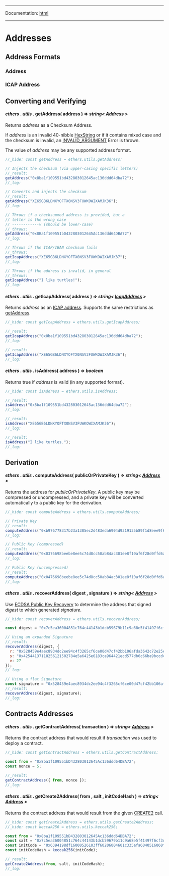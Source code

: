 -----

Documentation: [html](https://docs.ethers.io/)

-----

Addresses
=========

Address Formats
---------------

### Address

### ICAP Address

Converting and Verifying
------------------------

#### *ethers* . *utils* . **getAddress**( address ) => *string< [Address](/v5/api/utils/address/#address) >*

Returns *address* as a Checksum Address.

If *address* is an invalid 40-nibble [HexString](/v5/api/utils/bytes/#HexString) or if it contains mixed case and the checksum is invalid, an [INVALID_ARGUMENT](/v5/api/utils/logger/#errors--invalid-argument) Error is thrown.

The value of *address* may be any supported address format.


```javascript
//_hide: const getAddress = ethers.utils.getAddress;

// Injects the checksum (via upper-casing specific letters)
//_result:
getAddress("0x8ba1f109551bd432803012645ac136ddd64dba72");
//_log:

// Converts and injects the checksum
//_result:
getAddress("XE65GB6LDNXYOFTX0NSV3FUWKOWIXAMJK36");
//_log:

// Throws if a checksummed address is provided, but a
// letter is the wrong case
// ------------v (should be lower-case)
//_throws:
getAddress("0x8Ba1f109551bD432803012645Ac136ddd64DBA72")
//_log:

// Throws if the ICAP/IBAN checksum fails
//_throws:
getIcapAddress("XE65GB6LDNXYOFTX0NSV3FUWKOWIXAMJK37");
//_log:

// Throws if the address is invalid, in general
//_throws:
getIcapAddress("I like turtles!");
//_log:
```

#### *ethers* . *utils* . **getIcapAddress**( address ) => *string< [IcapAddress](/v5/api/utils/address/#address-icap) >*

Returns *address* as an [ICAP address](https://github.com/ethereum/wiki/wiki/Inter-exchange-Client-Address-Protocol-%28ICAP%29). Supports the same restrictions as [getAddress](/v5/api/utils/address/#utils-getAddress).


```javascript
//_hide: const getIcapAddress = ethers.utils.getIcapAddress;

//_result:
getIcapAddress("0x8ba1f109551bd432803012645ac136ddd64dba72");
//_log:

//_result:
getIcapAddress("XE65GB6LDNXYOFTX0NSV3FUWKOWIXAMJK36");
//_log:
```

#### *ethers* . *utils* . **isAddress**( address ) => *boolean*

Returns true if *address* is valid (in any supported format).


```javascript
//_hide: const isAddress = ethers.utils.isAddress;

//_result:
isAddress("0x8ba1f109551bd432803012645ac136ddd64dba72");
//_log:

//_result:
isAddress("XE65GB6LDNXYOFTX0NSV3FUWKOWIXAMJK36");
//_log:

//_result:
isAddress("I like turtles.");
//_log:
```

Derivation
----------

#### *ethers* . *utils* . **computeAddress**( publicOrPrivateKey ) => *string< [Address](/v5/api/utils/address/#address) >*

Returns the address for *publicOrPrivateKey*. A public key may be compressed or uncompressed, and a private key will be converted automatically to a public key for the derivation.


```javascript
//_hide: const computeAddress = ethers.utils.computeAddress;

// Private Key
//_result:
computeAddress("0xb976778317b23a1385ec2d483eda6904d9319135b89f1d8eee9f6d2593e2665d");
//_log:

// Public Key (compressed)
//_result:
computeAddress("0x0376698beebe8ee5c74d8cc50ab84ac301ee8f10af6f28d0ffd6adf4d6d3b9b762");
//_log:

// Public Key (uncompressed)
//_result:
computeAddress("0x0476698beebe8ee5c74d8cc50ab84ac301ee8f10af6f28d0ffd6adf4d6d3b9b762d46ca56d3dad2ce13213a6f42278dabbb53259f2d92681ea6a0b98197a719be3");
//_log:
```

#### *ethers* . *utils* . **recoverAddress**( digest , signature ) => *string< [Address](/v5/api/utils/address/#address) >*

Use [ECDSA Public Key Recovery](https://en.wikipedia.org/wiki/Elliptic_Curve_Digital_Signature_Algorithm#Public_key_recovery) to determine the address that signed *digest* to which generated *signature*.


```javascript
//_hide: const recoverAddress = ethers.utils.recoverAddress;

const digest = "0x7c5ea36004851c764c44143b1dcb59679b11c9a68e5f41497f6cf3d480715331";

// Using an expanded Signature
//_result:
recoverAddress(digest, {
  r: "0x528459e4aec8934dc2ee94c4f3265cf6ce00d47cf42bb106afda3642c72e25eb",
  s: "0x42544137118256121502784e5a6425e6183ca964421ecd577db6c66ba9bccdcf",
  v: 27
});
//_log:

// Using a flat Signature
const signature = "0x528459e4aec8934dc2ee94c4f3265cf6ce00d47cf42bb106afda3642c72e25eb42544137118256121502784e5a6425e6183ca964421ecd577db6c66ba9bccdcf1b";
//_result:
recoverAddress(digest, signature);
//_log:
```

Contracts Addresses
-------------------

#### *ethers* . *utils* . **getContractAddress**( transaction ) => *string< [Address](/v5/api/utils/address/#address) >*

Returns the contract address that would result if *transaction* was used to deploy a contract.


```javascript
//_hide: const getContractAddress = ethers.utils.getContractAddress;

const from = "0x8ba1f109551bD432803012645Ac136ddd64DBA72";
const nonce = 5;

//_result:
getContractAddress({ from, nonce });
//_log:
```

#### *ethers* . *utils* . **getCreate2Address**( from , salt , initCodeHash ) => *string< [Address](/v5/api/utils/address/#address) >*

Returns the contract address that would result from the given [CREATE2](https://eips.ethereum.org/EIPS/eip-1014) call.


```javascript
//_hide: const getCreate2Address = ethers.utils.getCreate2Address;
//_hide: const keccak256 = ethers.utils.keccak256;

const from = "0x8ba1f109551bD432803012645Ac136ddd64DBA72";
const salt = "0x7c5ea36004851c764c44143b1dcb59679b11c9a68e5f41497f6cf3d480715331";
const initCode = "0x6394198df16000526103ff60206004601c335afa6040516060f3";
const initCodeHash = keccak256(initCode);

//_result:
getCreate2Address(from, salt, initCodeHash);
//_log:
```

